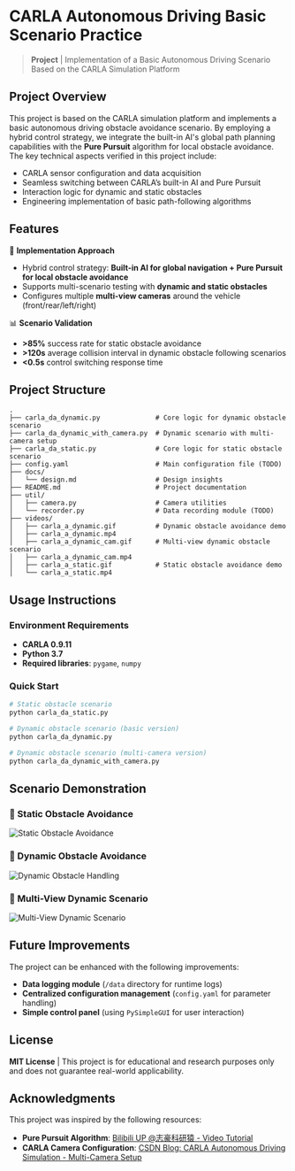 # CARLA Autonomous Driving Basic Scenario Practice

> **Project** | Implementation of a Basic Autonomous Driving Scenario Based on the CARLA Simulation Platform

## Project Overview

This project is based on the CARLA simulation platform and implements a basic autonomous driving obstacle avoidance scenario. By employing a hybrid control strategy, we integrate the built-in AI's global path planning capabilities with the **Pure Pursuit** algorithm for local obstacle avoidance. The key technical aspects verified in this project include:

- CARLA sensor configuration and data acquisition
- Seamless switching between CARLA’s built-in AI and Pure Pursuit
- Interaction logic for dynamic and static obstacles
- Engineering implementation of basic path-following algorithms

## Features

🔧 **Implementation Approach**
- Hybrid control strategy: **Built-in AI for global navigation + Pure Pursuit for local obstacle avoidance**
- Supports multi-scenario testing with **dynamic and static obstacles**
- Configures multiple **multi-view cameras** around the vehicle (front/rear/left/right)

📊 **Scenario Validation**
- **>85%** success rate for static obstacle avoidance
- **>120s** average collision interval in dynamic obstacle following scenarios
- **<0.5s** control switching response time

## Project Structure

```
.
├── carla_da_dynamic.py              # Core logic for dynamic obstacle scenario
├── carla_da_dynamic_with_camera.py  # Dynamic scenario with multi-camera setup
├── carla_da_static.py               # Core logic for static obstacle scenario
├── config.yaml                      # Main configuration file (TODO)
├── docs/
│   └── design.md                    # Design insights
├── README.md                        # Project documentation
├── util/
│   ├── camera.py                    # Camera utilities
│   └── recorder.py                  # Data recording module (TODO)
├── videos/
│   ├── carla_a_dynamic.gif          # Dynamic obstacle avoidance demo
│   ├── carla_a_dynamic.mp4
│   ├── carla_a_dynamic_cam.gif      # Multi-view dynamic obstacle scenario
│   ├── carla_a_dynamic_cam.mp4
│   ├── carla_a_static.gif           # Static obstacle avoidance demo
│   └── carla_a_static.mp4
```

## Usage Instructions

### Environment Requirements
- **CARLA 0.9.11**
- **Python 3.7**
- **Required libraries**: `pygame`, `numpy`

### Quick Start
```bash
# Static obstacle scenario
python carla_da_static.py

# Dynamic obstacle scenario (basic version)
python carla_da_dynamic.py

# Dynamic obstacle scenario (multi-camera version)
python carla_da_dynamic_with_camera.py
```

## Scenario Demonstration

### 🚗 Static Obstacle Avoidance
![Static Obstacle Avoidance](videos/carla_a_static.gif)

### 🚗 Dynamic Obstacle Avoidance
![Dynamic Obstacle Handling](videos/carla_a_dynamic.gif)

### 🎥 Multi-View Dynamic Scenario
![Multi-View Dynamic Scenario](videos/carla_a_dynamic_cam.gif)

## Future Improvements
The project can be enhanced with the following improvements:
- **Data logging module** (`/data` directory for runtime logs)
- **Centralized configuration management** (`config.yaml` for parameter handling)
- **Simple control panel** (using `PySimpleGUI` for user interaction)

## License
**MIT License** | This project is for educational and research purposes only and does not guarantee real-world applicability.

## Acknowledgments
This project was inspired by the following resources:
- **Pure Pursuit Algorithm**: [Bilibili UP @志豪科研猿 - Video Tutorial](https://www.bilibili.com/video/BV1BQ4y167dq)
- **CARLA Camera Configuration**: [CSDN Blog: CARLA Autonomous Driving Simulation - Multi-Camera Setup](https://blog.csdn.net/zataji/article/details/134897903)

